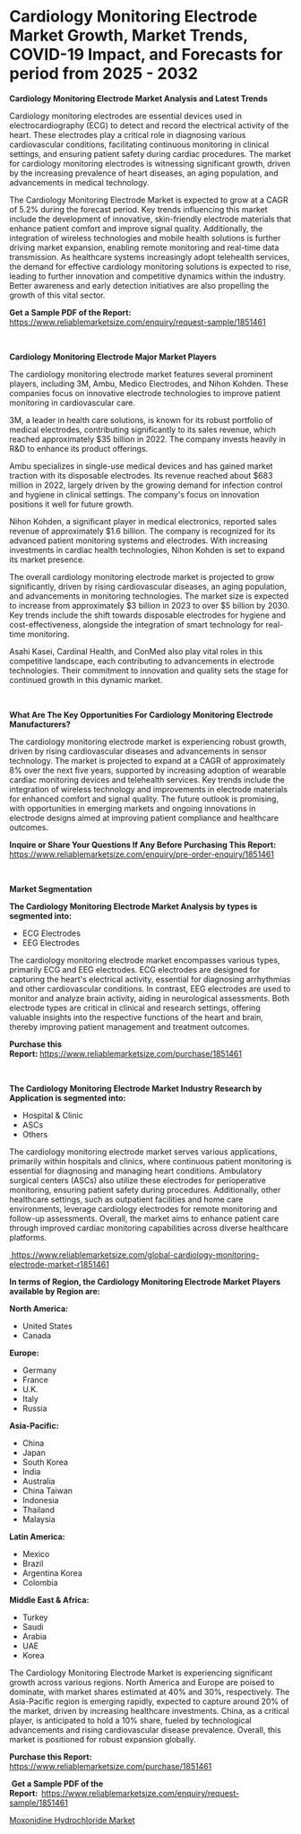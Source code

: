 <p><h1>Cardiology Monitoring Electrode Market Growth, Market Trends, COVID-19 Impact, and Forecasts for period from 2025 - 2032</h1></p><p><strong>Cardiology Monitoring Electrode Market Analysis and Latest Trends</strong></p>
<p><p>Cardiology monitoring electrodes are essential devices used in electrocardiography (ECG) to detect and record the electrical activity of the heart. These electrodes play a critical role in diagnosing various cardiovascular conditions, facilitating continuous monitoring in clinical settings, and ensuring patient safety during cardiac procedures. The market for cardiology monitoring electrodes is witnessing significant growth, driven by the increasing prevalence of heart diseases, an aging population, and advancements in medical technology.</p><p>The Cardiology Monitoring Electrode Market is expected to grow at a CAGR of 5.2% during the forecast period. Key trends influencing this market include the development of innovative, skin-friendly electrode materials that enhance patient comfort and improve signal quality. Additionally, the integration of wireless technologies and mobile health solutions is further driving market expansion, enabling remote monitoring and real-time data transmission. As healthcare systems increasingly adopt telehealth services, the demand for effective cardiology monitoring solutions is expected to rise, leading to further innovation and competitive dynamics within the industry. Better awareness and early detection initiatives are also propelling the growth of this vital sector.</p></p>
<p><strong>Get a Sample PDF of the Report:&nbsp;</strong> <a href="https://www.reliablemarketsize.com/enquiry/request-sample/1851461?utm_campaign=3458&utm_medium=2&utm_source=Github&utm_content=ia&utm_term=26032025&utm_id=cardiology-monitoring-electrode">https://www.reliablemarketsize.com/enquiry/request-sample/1851461</a></p>
<p>&nbsp;</p>
<p><strong>Cardiology Monitoring Electrode Major Market Players</strong></p>
<p><p>The cardiology monitoring electrode market features several prominent players, including 3M, Ambu, Medico Electrodes, and Nihon Kohden. These companies focus on innovative electrode technologies to improve patient monitoring in cardiovascular care.</p><p>3M, a leader in health care solutions, is known for its robust portfolio of medical electrodes, contributing significantly to its sales revenue, which reached approximately $35 billion in 2022. The company invests heavily in R&D to enhance its product offerings.</p><p>Ambu specializes in single-use medical devices and has gained market traction with its disposable electrodes. Its revenue reached about $683 million in 2022, largely driven by the growing demand for infection control and hygiene in clinical settings. The company's focus on innovation positions it well for future growth.</p><p>Nihon Kohden, a significant player in medical electronics, reported sales revenue of approximately $1.6 billion. The company is recognized for its advanced patient monitoring systems and electrodes. With increasing investments in cardiac health technologies, Nihon Kohden is set to expand its market presence.</p><p>The overall cardiology monitoring electrode market is projected to grow significantly, driven by rising cardiovascular diseases, an aging population, and advancements in monitoring technologies. The market size is expected to increase from approximately $3 billion in 2023 to over $5 billion by 2030. Key trends include the shift towards disposable electrodes for hygiene and cost-effectiveness, alongside the integration of smart technology for real-time monitoring.</p><p>Asahi Kasei, Cardinal Health, and ConMed also play vital roles in this competitive landscape, each contributing to advancements in electrode technologies. Their commitment to innovation and quality sets the stage for continued growth in this dynamic market.</p></p>
<p>&nbsp;</p>
<p><strong>What Are The Key Opportunities For Cardiology Monitoring Electrode Manufacturers?</strong></p>
<p><p>The cardiology monitoring electrode market is experiencing robust growth, driven by rising cardiovascular diseases and advancements in sensor technology. The market is projected to expand at a CAGR of approximately 8% over the next five years, supported by increasing adoption of wearable cardiac monitoring devices and telehealth services. Key trends include the integration of wireless technology and improvements in electrode materials for enhanced comfort and signal quality. The future outlook is promising, with opportunities in emerging markets and ongoing innovations in electrode designs aimed at improving patient compliance and healthcare outcomes.</p></p>
<p><strong>Inquire or Share Your Questions If Any Before Purchasing This Report:</strong> <a href="https://www.reliablemarketsize.com/enquiry/pre-order-enquiry/1851461?utm_campaign=3458&utm_medium=2&utm_source=Github&utm_content=ia&utm_term=26032025&utm_id=cardiology-monitoring-electrode">https://www.reliablemarketsize.com/enquiry/pre-order-enquiry/1851461</a></p>
<p>&nbsp;</p>
<p><strong>Market Segmentation</strong></p>
<p><strong>The Cardiology Monitoring Electrode Market Analysis by types is segmented into:</strong></p>
<p><ul><li>ECG Electrodes</li><li>EEG Electrodes</li></ul></p>
<p><p>The cardiology monitoring electrode market encompasses various types, primarily ECG and EEG electrodes. ECG electrodes are designed for capturing the heart's electrical activity, essential for diagnosing arrhythmias and other cardiovascular conditions. In contrast, EEG electrodes are used to monitor and analyze brain activity, aiding in neurological assessments. Both electrode types are critical in clinical and research settings, offering valuable insights into the respective functions of the heart and brain, thereby improving patient management and treatment outcomes.</p></p>
<p><strong>Purchase this Report:&nbsp;</strong><a href="https://www.reliablemarketsize.com/purchase/1851461?utm_campaign=3458&utm_medium=2&utm_source=Github&utm_content=ia&utm_term=26032025&utm_id=cardiology-monitoring-electrode">https://www.reliablemarketsize.com/purchase/1851461</a></p>
<p>&nbsp;</p>
<p><strong>The Cardiology Monitoring Electrode Market Industry Research by Application is segmented into:</strong></p>
<p><ul><li>Hospital & Clinic</li><li>ASCs</li><li>Others</li></ul></p>
<p><p>The cardiology monitoring electrode market serves various applications, primarily within hospitals and clinics, where continuous patient monitoring is essential for diagnosing and managing heart conditions. Ambulatory surgical centers (ASCs) also utilize these electrodes for perioperative monitoring, ensuring patient safety during procedures. Additionally, other healthcare settings, such as outpatient facilities and home care environments, leverage cardiology electrodes for remote monitoring and follow-up assessments. Overall, the market aims to enhance patient care through improved cardiac monitoring capabilities across diverse healthcare platforms.</p></p>
<p><a href="https://www.reliablemarketsize.com/global-cardiology-monitoring-electrode-market-r1851461?utm_campaign=3458&utm_medium=2&utm_source=Github&utm_content=ia&utm_term=26032025&utm_id=cardiology-monitoring-electrode">&nbsp;https://www.reliablemarketsize.com/global-cardiology-monitoring-electrode-market-r1851461</a></p>
<p><strong>In terms of Region, the Cardiology Monitoring Electrode Market Players available by Region are:</strong></p>
<p>
    <p> <strong> North America: </strong>
        <ul>
            <li>United States</li>
            <li>Canada</li>
        </ul>
        </p> 
    <p> <strong> Europe: </strong>
        <ul>
            <li>Germany</li>
            <li>France</li>
            <li>U.K.</li>
            <li>Italy</li>
            <li>Russia</li>
        </ul>
        </p> 
    <p> <strong> Asia-Pacific: </strong>
        <ul>
            <li>China</li>
            <li>Japan</li>
            <li>South Korea</li>
            <li>India</li>
            <li>Australia</li>
            <li>China Taiwan</li>
            <li>Indonesia</li>
            <li>Thailand</li>
            <li>Malaysia</li>
        </ul>
        </p> 
    <p> <strong> Latin America: </strong>
        <ul>
            <li>Mexico</li>
            <li>Brazil</li>
            <li>Argentina Korea</li>
            <li>Colombia</li>
        </ul>
        </p> 
    <p> <strong> Middle East & Africa: </strong>
        <ul>
            <li>Turkey</li>
            <li>Saudi</li>
            <li>Arabia</li>
            <li>UAE</li>
            <li>Korea</li>
        </ul>
    </p>
    </p>
<p><p>The Cardiology Monitoring Electrode Market is experiencing significant growth across various regions. North America and Europe are poised to dominate, with market shares estimated at 40% and 30%, respectively. The Asia-Pacific region is emerging rapidly, expected to capture around 20% of the market, driven by increasing healthcare investments. China, as a critical player, is anticipated to hold a 10% share, fueled by technological advancements and rising cardiovascular disease prevalence. Overall, this market is positioned for robust expansion globally.</p></p>
<p><strong>Purchase this Report: </strong><a href="https://www.reliablemarketsize.com/purchase/1851461?utm_campaign=3458&utm_medium=2&utm_source=Github&utm_content=ia&utm_term=26032025&utm_id=cardiology-monitoring-electrode">https://www.reliablemarketsize.com/purchase/1851461</a></p>
<p>&nbsp;<strong>Get a Sample PDF of the Report:&nbsp;&nbsp;</strong><a href="https://www.reliablemarketsize.com/enquiry/request-sample/1851461?utm_campaign=3458&utm_medium=2&utm_source=Github&utm_content=ia&utm_term=26032025&utm_id=cardiology-monitoring-electrode">https://www.reliablemarketsize.com/enquiry/request-sample/1851461</a></p>
<p><strong></strong></p>
<p><p><a href="https://github.com/rigelciara0p/Market-Research-Report-List-1/blob/main/moxonidine-hydrochloride-market.md?utm_campaign=3458&utm_medium=2&utm_source=Github&utm_content=ia&utm_term=26032025&utm_id=cardiology-monitoring-electrode">Moxonidine Hydrochloride Market</a></p></p>